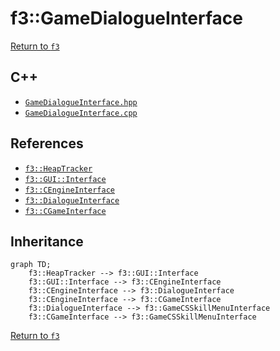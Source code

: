 # f3::GameDialogueInterface

[Return to `f3`](/docs/f3.md)

## C++

- [`GameDialogueInterface.hpp`](/src/f3/GameDialogueInterface.hpp)
- [`GameDialogueInterface.cpp`](/src/f3/GameDialogueInterface.cpp)

## References

- [`f3::HeapTracker`](/docs/f3/HeapTracker.md)
- [`f3::GUI::Interface`](/docs/f3/GUI/Interface.md)
- [`f3::CEngineInterface`](/docs/f3/CEngineInterface.md)
- [`f3::DialogueInterface`](/docs/f3/DialogueInterface.md)
- [`f3::CGameInterface`](/docs/f3/CGameInterface.md)

## Inheritance

```mermaid
graph TD;
    f3::HeapTracker --> f3::GUI::Interface
    f3::GUI::Interface --> f3::CEngineInterface
    f3::CEngineInterface --> f3::DialogueInterface
    f3::CEngineInterface --> f3::CGameInterface
    f3::DialogueInterface --> f3::GameCSSkillMenuInterface
    f3::CGameInterface --> f3::GameCSSkillMenuInterface
```

[Return to `f3`](/docs/f3.md)